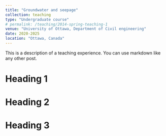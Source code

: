 ```yaml
---
title: "Groundwater and seepage"
collection: teaching
type: "Undergraduate course"
# permalink: /teaching/2014-spring-teaching-1
venue: "University of Ottawa, Department of Civil engineering"
date: 2020-2025
location: "Ottawa, Canada"
---
```


This is a description of a teaching experience. You can use markdown like any other post.

# Heading 1

# Heading 2

# Heading 3
